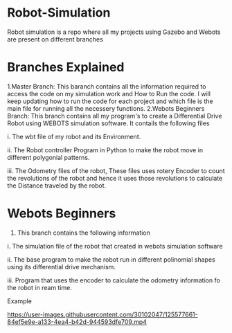 # Robot-Simulation

Robot simulation is a repo where all my projects using Gazebo and Webots are present on different branches

# Branches Explained

1.Master Branch: This baranch contains all the information required to access the code on my simulation work and How to Run the code. I will keep updating how to run the code for each project and which file is the main file for running all the necessery functions.
2.Webots Beginners Branch: This branch contains all my program's to create a Differential Drive Robot using WEBOTS simulation software. It contails the following files

  i. The wbt file of my robot and its Environment.
  
 ii. The Robot controller Program in Python to make the robot move in different polygonial patterns.
 
iii. The Odometry files of the robot, These files uses rotery Encoder to count the revolutions of the robot and hence it uses those revolutions to calculate the Distance traveled by the robot.

# Webots Beginners

1. This branch contains the following information
  
  i. The simulation file of the robot that created in webots simulation software
  
 ii. The base program to make the robot run in different polinomial shapes using its differential drive mechanism.

iii. Program that uses the encoder to calculate the odometry information fo the robot in ream time.


Example


https://user-images.githubusercontent.com/30102047/125577661-84ef5e9e-a133-4ea4-b42d-944593dfe709.mp4

